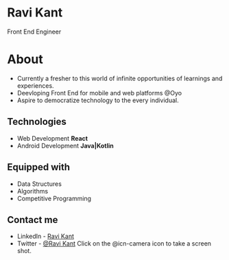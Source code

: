 # Ravi Kant
Front End Engineer 

# About
- Currently a fresher to this world of infinite opportunities of learnings and experiences.
- Deevloping Front End for mobile and web platforms @Oyo
- Aspire to democratize technology to the every individual.

## Technologies
- Web Development **React**
- Android Development **Java|Kotlin**

## Equipped with
- Data Structures
- Algorithms
- Competitive Programming

## Contact me
- LinkedIn - [Ravi Kant](https://www.linkedin.com/in/kavirant/)
- Twitter - [@Ravi Kant](https://twitter.com/kavirant)
Click on the @icn-camera icon to take a screen shot.

<!--
**kavirant/kavirant** is a ✨ _special_ ✨ repository because its `README.md` (this file) appears on your GitHub profile.

Here are some ideas to get you started:

- 🔭 I’m currently working on ...
- 🌱 I’m currently learning ...
- 👯 I’m looking to collaborate on ...
- 🤔 I’m looking for help with ...
- 💬 Ask me about ...
- 📫 How to reach me: ...
- 😄 Pronouns: ...
- ⚡ Fun fact: ...
-->
